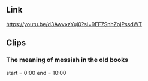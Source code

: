 ## Link
https://youtu.be/d3AwvxzYuj0?si=9EF7SnhZojPssdWT

## Clips

### The meaning of messiah in the old books
start = 0:00
end = 10:00
